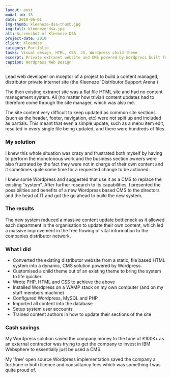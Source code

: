 ```yaml
---
layout: post
modal-id: 13
date: 2010-06-01
img-thumb: kleeneze-dsa-thumb.jpg
img-full: kleeneze-dsa.jpg
alt: Screenshot of Kleeneze DSA
project-date: 2010
client: Kleeneze
category: Portfolio
tasks: Visual design, HTML, CSS, JS, Wordpress child theme
excerpt: Private extranet website and CMS powered by Wordpress built for company distributor network
caption: Wordpress Web Design
---
```


Lead web developer on inceptor of a project to build a content managed, distributor private internet site (the Kleeneze 'Distributor Support Arena')

The then existing extranet site was a flat file HTML site and had no content management system.  All (no matter how trivial) content updates had to therefore come through the site manager, which was also me.

The site content very difficult to keep updated as common site sections (such as the header, footer, navigation, etc) were not split up and included as partials.  This meant that even a simple update, such as a menu item edit, resulted in  every single file being updated, and there were hundreds of files.  

### My solution

I knew this whole situation was crazy and frustrated both myself by having to perform the monotonous work and the business section owners were also frustrated by the fact they were not in charge of their own content and it sometimes quite some time for a requested change to be actioned.

I knew some Wordpress and suggested that use it as a CMS to replace the existing "system".  After further research to its capabilities, I presented the possibilities and benefits of a new Wordpress based CMS to the directors and the head of IT and got the go ahead to build the new system.

### The results

The new system reduced a massive content update bottleneck as it allowed each department in the organisation to update their own content, which led a massive improvement in the free flowing of vital information to the companies distributor network.

### What I did

* Converted the existing distributor website from a static, file based HTML system into a dynamic, CMS solution powered by Wordpress.
* Customised a child theme out of an existing theme to bring the system to life quicker.
* Wrote PHP, HTML and CSS to achieve the above
* Installed Wordpress on a WAMP stack on my own computer (and on my staff members machine)
* Configured Wordpress, MySQL and PHP
* Imported all content into the database
* Setup system user accounts
* Trained content authors in how to update their sections of the site

### Cash savings

My Wordpress solution saved the company money to the tune of £100K+ as an external contractor was trying to get the company to invest in IBM Websphere to essentially just be used a CMS.  

My 'free' open source Wordpress implementation saved the company a forthune in both licence and consultancy fees which was something I was quite proud of.

